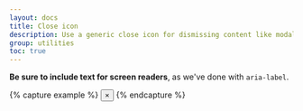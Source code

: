 ```yaml
---
layout: docs
title: Close icon
description: Use a generic close icon for dismissing content like modals and alerts.
group: utilities
toc: true
---
```


**Be sure to include text for screen readers**, as we've done with `aria-label`.

{% capture example %}
<button type="button" class="close" aria-label="Close">
  <span aria-hidden="true">&times;</span>
</button>
{% endcapture %}


